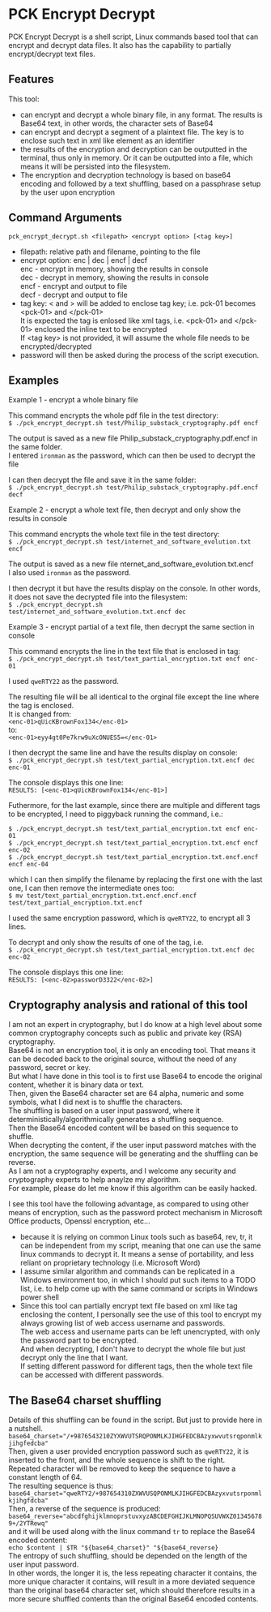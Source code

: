 PCK Encrypt Decrypt
=

PCK Encrypt Decrypt is a shell script, Linux commands based tool that can encrypt and decrypt data files.
It also has the capability to partially encrypt/decrypt text files.

Features
-

This tool:
* can encrypt and decrypt a whole binary file, in any format. The results is Base64 text, in other words, the character sets of Base64
* can encrypt and decrypt a segment of a plaintext file. The key is to enclose such text in xml like element as an identifier
* the results of the encryption and decryption can be outputted in the terminal, thus only in memory. Or it can be outputted into a file, which means it will be persisted into the filesystem.
* The encryption and decryption technology is based on base64 encoding and followed by a text shuffling, based on a passphrase setup by the user upon encryption

Command Arguments
-
```
pck_encrypt_decrypt.sh <filepath> <encrypt option> [<tag key>]
```
* filepath: relative path and filename, pointing to the file
* encrypt option: enc | dec | encf | decf <br/>
enc - encrypt in memory, showing the results in console <br/>
dec - decrypt in memory, showing the results in console <br/>
encf - encrypt and output to file <br/>
decf - decrypt and output to file <br/>
* tag key: < and > will be added to enclose tag key; i.e. pck-01 becomes \<pck-01> and \</pck-01> <br/>
It is expected the tag is enlosed like xml tags, i.e. \<pck-01> and \</pck-01> enclosed the inline text to be encrypted <br/>
If \<tag key> is not provided, it will assume the whole file needs to be encrypted/decrypted <br/>
* password will then be asked during the process of the script execution. <br/>

Examples
-

Example 1 - encrypt a whole binary file

This command encrypts the whole pdf file in the test directory:<br/>
```$ ./pck_encrypt_decrypt.sh test/Philip_substack_cryptography.pdf encf ```

The output is saved as a new file Philip_substack_cryptography.pdf.encf in the same folder.<br/>
I entered `ironman` as the password, which can then be used to decrypt the file

I can then decrypt the file and save it in the same folder:<br/>
```$ ./pck_encrypt_decrypt.sh test/Philip_substack_cryptography.pdf.encf decf```

Example 2 - encrypt a whole text file, then decrypt and only show the results in console

This command encrypts the whole text file in the test directory:<br/>
```$ ./pck_encrypt_decrypt.sh test/internet_and_software_evolution.txt encf```

The output is saved as a new file nternet_and_software_evolution.txt.encf<br/>
I also used `ironman` as the password.

I then decrypt it but have the results display on the console. In other words, it does not save the decrypted file into the filesystem:<br/>
```$ ./pck_encrypt_decrypt.sh test/internet_and_software_evolution.txt.encf dec```

Example 3 - encrypt partial of a text file, then decrypt the same section in console

This command encrypts the line in the text file that is enclosed in <enc-01></enc-01> tag:<br/>
```$ ./pck_encrypt_decrypt.sh test/text_partial_encryption.txt encf enc-01```

I used `qweRTY22` as the password.

The resulting file will be all identical to the orginal file except the line where the tag is enclosed.<br/>
It is changed from:<br/>
```<enc-01>qUicKBrownFox134</enc-01>```<br/>
to:<br/>
```<enc-01>eyy4gt0Pe7krw9uXcONUES5=</enc-01>```

I then decrypt the same line and have the results display on console:<br/>
```$ ./pck_encrypt_decrypt.sh test/text_partial_encryption.txt.encf dec enc-01```

The console displays this one line:<br/>
```RESULTS: [<enc-01>qUicKBrownFox134</enc-01>]```

Futhermore, for the last example, since there are multiple and different tags to be encrypted, I need to piggyback running the command, i.e.:
```
$ ./pck_encrypt_decrypt.sh test/text_partial_encryption.txt encf enc-01
$ ./pck_encrypt_decrypt.sh test/text_partial_encryption.txt.encf encf enc-02
$ ./pck_encrypt_decrypt.sh test/text_partial_encryption.txt.encf.encf encf enc-04
```

which I can then simplify the filename by replacing the first one with the last one, I can then remove the intermediate ones too:<br/>
```$ mv test/text_partial_encryption.txt.encf.encf.encf test/text_partial_encryption.txt.encf```

I used the same encryption password, which is `qweRTY22`, to encrypt all 3 lines.

To decrypt and only show the results of one of the tag, i.e. <br/>
```$ ./pck_encrypt_decrypt.sh test/text_partial_encryption.txt.encf dec enc-02```

The console displays this one line:<br/>
```RESULTS: [<enc-02>passworD3322</enc-02>]```

Cryptography analysis and rational of this tool
-

I am not an expert in cryptography, but I do know at a high level about some common cryptography concepts such as public and private key (RSA) cryptography.<br/>
Base64 is not an encryption tool, it is only an encoding tool. That means it can be decoded back to the original source, without the need of any password, secret or key.<br/>
But what I have done in this tool is to first use Base64 to encode the original content, whether it is binary data or text.<br/>
Then, given the Base64 character set are 64 alpha, numeric and some symbols, what I did next is to shuffle the characters.<br/>
The shuffling is based on a user input password, where it deterministically/algorithmically generates a shuffling sequence.<br/>
Then the Base64 encoded content will be based on this sequence to shuffle.<br/>
When decrypting the content, if the user input password matches with the encryption, the same sequence will be generating and the shuffling can be reverse.<br/>
As I am not a cryptography experts, and I welcome any security and cryptography experts to help anaylze my algorithm.<br/>
For example, please do let me know if this algorithm can be easily hacked.

I see this tool have the following advantage, as compared to using other means of encryption, such as the password protect mechanism in Microsoft Office products, Openssl encryption, etc...
* because it is relying on common Linux tools such as base64, rev, tr, it can be independent from my script, meaning that one can use the same linux commands to decrypt it. It means a sense of portability, and less reliant on proprietary technology (i.e. Microsoft Word)
* I assume similar algorithm and commands can be replicated in a Windows environment too, in which I should put such items to a TODO list, i.e. to help come up with the same command or scripts in Windows power shell
* Since this tool can partially encrypt text file based on xml like tag enclosing the content, I personally see the use of this tool to encrypt my always growing list of web access username and passwords.<br/> 
The web access and username parts can be left unencrypted, with only the password part to be encrypted.<br/> 
And when decrypting, I don't have to decrypt the whole file but just decrypt only the line that I want.<br/> 
If setting different password for different tags, then the whole text file can be accessed with different passwords.

The Base64 charset shuffling
-

Details of this shuffling can be found in the script. But just to provide here in a nutshell.<br/>
```base64_charset="/+9876543210ZYXWVUTSRQPONMLKJIHGFEDCBAzyxwvutsrqponmlkjihgfedcba"```<br/>
Then, given a user provided encryption password such as `qweRTY22`, it is inserted to the front, and the whole sequence is shift to the right.<br/>
Repeated character will be removed to keep the sequence to have a constant length of 64.<br/>
The resulting sequence is thus:<br/>
```base64_charset="qweRTY2/+987654310ZXWVUSQPONMLKJIHGFEDCBAzyxvutsrponmlkjihgfdcba"```<br/>
Then, a reverse of the sequence is produced:<br/>
```base64_reverse="abcdfghijklmnoprstuvxyzABCDEFGHIJKLMNOPQSUVWXZ013456789+/2YTRewq"```<br/>
and it will be used along with the linux command `tr` to replace the Base64 encoded content:<br/>
```echo $content | $TR "${base64_charset}" "${base64_reverse}```<br/>
The entropy of such shuffling, should be depended on the length of the user input password.<br/>
In other words, the longer it is, the less repeating character it contains, the more unique character it contains, will result in a more deviated sequence than the original base64 character set, which should therefore results in a more secure shuffled contents than the original Base64 encoded contents.
